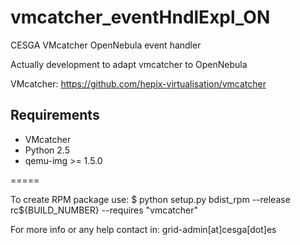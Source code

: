 vmcatcher_eventHndlExpl_ON
=========

CESGA VMcatcher OpenNebula event handler

Actually development to adapt vmcatcher to OpenNebula

VMcatcher: https://github.com/hepix-virtualisation/vmcatcher


Requirements
------------

* VMcatcher
* Python 2.5
* qemu-img >= 1.5.0

=====

To create RPM package use:
$ python setup.py bdist_rpm --release rc${BUILD_NUMBER} --requires "vmcatcher"


For more info or any help contact in: grid-admin[at]cesga[dot]es
